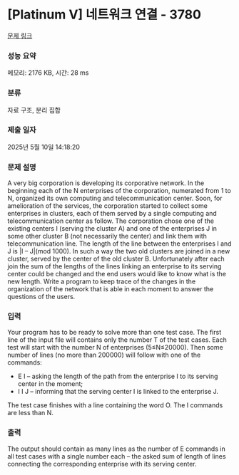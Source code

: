 # [Platinum V] 네트워크 연결 - 3780 

[문제 링크](https://www.acmicpc.net/problem/3780) 

### 성능 요약

메모리: 2176 KB, 시간: 28 ms

### 분류

자료 구조, 분리 집합

### 제출 일자

2025년 5월 10일 14:18:20

### 문제 설명

<p>A very big corporation is developing its corporative network. In the beginning each of the N enterprises of the corporation, numerated from 1 to N, organized its own computing and telecommunication center. Soon, for amelioration of the services, the corporation started to collect some enterprises in clusters, each of them served by a single computing and telecommunication center as follow. The corporation chose one of the existing centers I (serving the cluster A) and one of the enterprises J in some other cluster B (not necessarily the center) and link them with telecommunication line. The length of the line between the enterprises I and J is |I – J|(mod 1000). In such a way the two old clusters are joined in a new cluster, served by the center of the old cluster B. Unfortunately after each join the sum of the lengths of the lines linking an enterprise to its serving center could be changed and the end users would like to know what is the new length. Write a program to keep trace of the changes in the organization of the network that is able in each moment to answer the questions of the users.</p>

### 입력 

 <p>Your program has to be ready to solve more than one test case. The first line of the input file will contains only the number T of the test cases. Each test will start with the number N of enterprises (5≤N≤20000). Then some number of lines (no more than 200000) will follow with one of the commands:</p>

<ul>
	<li>E I – asking the length of the path from the enterprise I to its serving center in the moment; </li>
	<li>I I J – informing that the serving center I is linked to the enterprise J.</li>
</ul>

<p>The test case finishes with a line containing the word O. The I commands are less than N.</p>

### 출력 

 <p>The output should contain as many lines as the number of E commands in all test cases with a single number each – the asked sum of length of lines connecting the corresponding enterprise with its serving center.</p>

